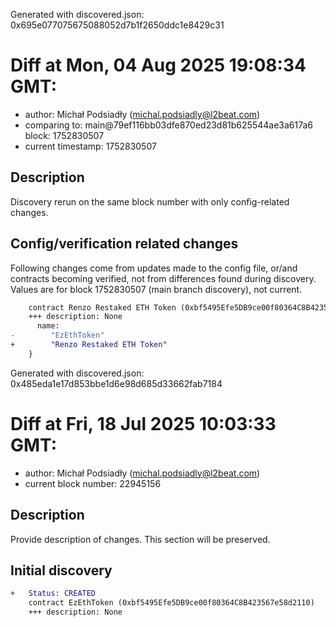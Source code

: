 Generated with discovered.json: 0x695e077075675088052d7b1f2650ddc1e8429c31

# Diff at Mon, 04 Aug 2025 19:08:34 GMT:

- author: Michał Podsiadły (<michal.podsiadly@l2beat.com>)
- comparing to: main@79ef116bb03dfe870ed23d81b625544ae3a617a6 block: 1752830507
- current timestamp: 1752830507

## Description

Discovery rerun on the same block number with only config-related changes.

## Config/verification related changes

Following changes come from updates made to the config file,
or/and contracts becoming verified, not from differences found during
discovery. Values are for block 1752830507 (main branch discovery), not current.

```diff
    contract Renzo Restaked ETH Token (0xbf5495Efe5DB9ce00f80364C8B423567e58d2110) {
    +++ description: None
      name:
-        "EzEthToken"
+        "Renzo Restaked ETH Token"
    }
```

Generated with discovered.json: 0x485eda1e17d853bbe1d6e98d685d33662fab7184

# Diff at Fri, 18 Jul 2025 10:03:33 GMT:

- author: Michał Podsiadły (<michal.podsiadly@l2beat.com>)
- current block number: 22945156

## Description

Provide description of changes. This section will be preserved.

## Initial discovery

```diff
+   Status: CREATED
    contract EzEthToken (0xbf5495Efe5DB9ce00f80364C8B423567e58d2110)
    +++ description: None
```
